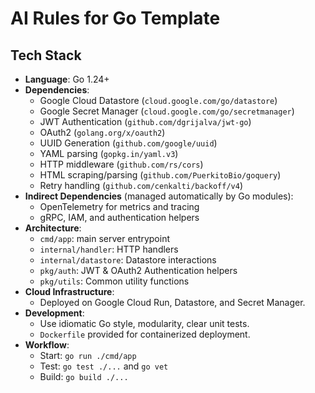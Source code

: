 # AI Rules for Go Template

## Tech Stack
- **Language**: Go 1.24+
- **Dependencies**:
  - Google Cloud Datastore (`cloud.google.com/go/datastore`)
  - Google Secret Manager (`cloud.google.com/go/secretmanager`)
  - JWT Authentication (`github.com/dgrijalva/jwt-go`)
  - OAuth2 (`golang.org/x/oauth2`)
  - UUID Generation (`github.com/google/uuid`)
  - YAML parsing (`gopkg.in/yaml.v3`)
  - HTTP middleware (`github.com/rs/cors`)
  - HTML scraping/parsing (`github.com/PuerkitoBio/goquery`)
  - Retry handling (`github.com/cenkalti/backoff/v4`)
- **Indirect Dependencies** (managed automatically by Go modules):
  - OpenTelemetry for metrics and tracing
  - gRPC, IAM, and authentication helpers
- **Architecture**:
  - `cmd/app`: main server entrypoint
  - `internal/handler`: HTTP handlers
  - `internal/datastore`: Datastore interactions
  - `pkg/auth`: JWT & OAuth2 Authentication helpers
  - `pkg/utils`: Common utility functions
- **Cloud Infrastructure**:
  - Deployed on Google Cloud Run, Datastore, and Secret Manager.
- **Development**:
  - Use idiomatic Go style, modularity, clear unit tests.
  - `Dockerfile` provided for containerized deployment.
- **Workflow**:
  - Start: `go run ./cmd/app`
  - Test: `go test ./...` and `go vet`
  - Build: `go build ./...`
